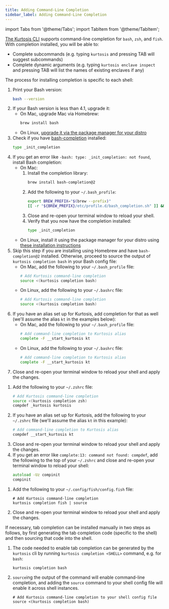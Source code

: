 ```yaml
---
title: Adding Command-Line Completion
sidebar_label: Adding Command-Line Completion
---
```


<!-- NOTE TO KURTOSIS DEVS: 

This page was created by referencing the kubectl docs:
* https://kubernetes.io/docs/tasks/tools/included/optional-kubectl-configs-bash-linux/
* https://kubernetes.io/docs/tasks/tools/included/optional-kubectl-configs-bash-mac/
* https://kubernetes.io/docs/tasks/tools/included/optional-kubectl-configs-zsh/
* https://kubernetes.io/docs/tasks/tools/included/optional-kubectl-configs-fish/

-->

<!---------- START IMPORTS ------------>

import Tabs from '@theme/Tabs';
import TabItem from '@theme/TabItem';

<!---------- END IMPORTS ------------>

[The Kurtosis CLI](../cli-reference/cli.md) supports command-line completion for `bash`, `zsh`, and `fish`. With completion installed, you will be able to:

- Complete subcommands (e.g. typing `kurtosis` and pressing TAB will suggest subcommands)
- Complete dynamic arguments (e.g. typing `kurtosis enclave inspect` and pressing TAB will list the names of existing enclaves if any)

The process for installing completion is specific to each shell:

<Tabs groupId="install-methods">
<TabItem value="bash" label="bash">

1. Print your Bash version:
    ```bash
    bash --version
    ```
1. If your Bash version is less than 4.1, upgrade it:
    * On Mac, upgrade Mac via Homebrew:
        ```bash
        brew install bash
        ```
    * On Linux, [upgrade it via the package manager for your distro](https://www.configserverfirewall.com/linux-tutorials/update-bash-linux/)
1. Check if you have [bash-completion](https://github.com/scop/bash-completion) installed:
    ```bash
    type _init_completion
    ```
1. If you get an error like `-bash: type: _init_completion: not found`, install Bash completion:
    * On Mac:
        1. Install the completion library:
            ```bash
            brew install bash-completion@2
            ```
        1. Add the following to your `~/.bash_profile`:
            ```bash
            export BREW_PREFIX="$(brew --prefix)"
            [[ -r "${BREW_PREFIX}/etc/profile.d/bash_completion.sh" ]] && source "${BREW_PREFIX}/etc/profile.d/bash_completion.sh"
            ```
        1. Close and re-open your terminal window to reload your shell.
        1. Verify that you now have the completion installed:
            ```bash
            type _init_completion
            ```
    * On Linux, install it using the package manager for your distro using [these installation instructions](https://github.com/scop/bash-completion#installation)
1. Skip this step if you are installing using Homebrew and have `bash-completion@2` installed. Otherwise, proceed to source the output of `kurtosis completion bash` in your Bash config file:
    * On Mac, add the following to your `~/.bash_profile` file:
        ```bash
        # Add Kurtosis command-line completion
        source <(kurtosis completion bash)
        ```
    * On Linux, add the following to your `~/.bashrc` file:
        ```bash
        # Add Kurtosis command-line completion
        source <(kurtosis completion bash)
        ```
1. If you have an alias set up for Kurtosis, add completion for that as well (we'll assume the alias `kt` in the examples below):
    * On Mac, add the following to your `~/.bash_profile` file:
        ```bash
        # Add command-line completion to Kurtosis alias
        complete -F __start_kurtosis kt
        ```
    * On Linux, add the following to your `~/.bashrc` file:
        ```bash
        # Add command-line completion to Kurtosis alias
        complete -F __start_kurtosis kt
        ```
1. Close and re-open your terminal window to reload your shell and apply the changes.

</TabItem>

<TabItem value="zsh" label="zsh">

1. Add the following to your `~/.zshrc` file:
    ```zsh
    # Add Kurtosis command-line completion
    source <(kurtosis completion zsh)
    compdef _kurtosis kurtosis
    ```
1. If you have an alias set up for Kurtosis, add the following to your `~/.zshrc` file (we'll assume the alias `kt` in this example):
    ```zsh
    # Add command-line completion to Kurtosis alias
    compdef __start_kurtosis kt
    ```
1. Close and re-open your terminal window to reload your shell and apply the changes.
1. If you get an error like `complete:13: command not found: compdef`, add the following to the top of your `~/.zshrc` and close and re-open your terminal window to reload your shell:
    ```zsh
    autoload -Uz compinit
    compinit
    ```

</TabItem>
<TabItem value="fish" label="fish">

1. Add the following to your `~/.config/fish/config.fish` file:
    ```fish
    # Add Kurtosis command-line completion
    kurtosis completion fish | source
    ```
1. Close and re-open your terminal window to reload your shell and apply the changes.

</TabItem>
<TabItem value="manual" label="Manual Installation">

If necessary, tab completion can be installed manually in two steps as follows, by first generating the 
tab completion code (specific to the shell) and then sourcing that code into the shell. 

1. The code needed to enable tab completion can be generated by the `kurtosis` cli by
   running `kurtosis completion <SHELL>` command, e.g. for `bash`:
   ```
   kurtosis completion bash 
   ```

1. `source`ing the output of the command will enable command-line completion, and adding the `source`
   command to your shell config file will enable it across shell instances.
   ```
   # Add Kurtosis command-line completion to your shell config file
   source <(kurtosis completion bash)
   ```

</TabItem>
</Tabs>
